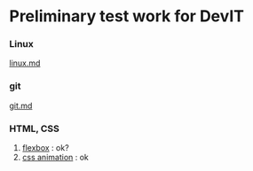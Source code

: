 # Preliminary test work for DevIT

### Linux 

[linux.md](linux.md)

### git

[git.md](git.md)

### HTML, CSS

1. [flexbox](html_css/01_flexbox/index.html) : ok?
2. [css animation](html_css/02_css_animation/index.html) : ok
